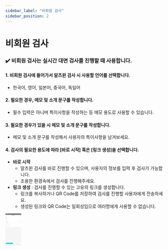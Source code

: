 ```yaml
---
sidebar_label: "비회원 검사"
sidebar_position: 2
---
```


# 비회원 검사

### :heavy_check_mark: 비회원 검사는 실시간 대면 검사를 진행할 때 사용합니다.

#### 1. 비회원 검사에 들어가서 알츠윈 검사 시 사용할 언어를 선택합니다.

- 한국어, 영어, 일본어, 중국어, 독일어

#### 2. 필요한 경우, 메모 및 소개 문구를 작성합니다.

- 필수 입력은 아니며 특이사항을 작성하는 등 메모 용도로 사용할 수 있습니다.

#### 3. 필요한 경우가 있을 시 메모 및 소개 문구를 작성합니다.

- 메모 및 소개 문구를 작성해서 사용자의 특이사항을 남겨보세요.

#### 4. 검사의 필요한 용도에 따라 [바로 시작] 혹은 [링크 생성]을 선택합니다.

- **바로 시작**
  - 알츠윈 검사를 바로 진행할 수 있으며, 사용자의 정보를 입력 후 검사가 가능합니다.
  - 조용한 환경속에서 검사를 진행해주세요.
- **링크 생성** : 검사를 진행할 수 있는 고유의 링크를 생성합니다.
  - 링크를 복사하거나 QR Code를 저장하여 검사를 진행할 사용자에게 전송하세요.
  - 생성된 링크와 QR Code는 일회성임으로 여러명에게 사용할 수 없습니다.

<img
  src="/img/capture1.jpg"
  width="50"
  height="100"
  alt="capture1"
/>
